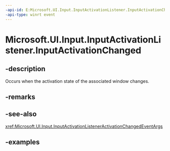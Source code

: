 ```yaml
---
-api-id: E:Microsoft.UI.Input.InputActivationListener.InputActivationChanged
-api-type: winrt event
---
```


# Microsoft.UI.Input.InputActivationListener.InputActivationChanged

<!--
public event Windows.Foundation.TypedEventHandler<Microsoft.UI.Input.InputActivationListener,Microsoft.UI.Input.InputActivationListenerActivationChangedEventArgs> InputActivationChanged;
-->

## -description

Occurs when the activation state of the associated window changes.

## -remarks

## -see-also

<xref:Microsoft.UI.Input.InputActivationListenerActivationChangedEventArgs>

## -examples
